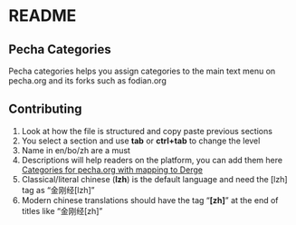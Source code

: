 # README

## Pecha Categories

Pecha categories helps you assign categories to the main text menu on pecha.org and its forks such as fodian.org 


## Contributing
1. Look at how the file is structured and copy paste previous sections  
1. You select a section and use **tab** or **ctrl+tab** to change the level  
1. Name in en/bo/zh are a must  
1. Descriptions will help readers on the platform, you can add them here [Categories for pecha.org  with mapping to Derge](https://docs.google.com/spreadsheets/d/1ncPxU4y9vcXW9ayy30mKxn2Lc794odsWQBh50sG7h9E/edit?gid=499376300#gid=499376300)  
1. Classical/literal chinese (**lzh**) is the default language and need the \[lzh\] tag as “金刚经\[lzh\]”   
1. Modern chinese translations should have the tag “**\[zh\]**” at the end of titles like “金刚经\[zh\]”  
